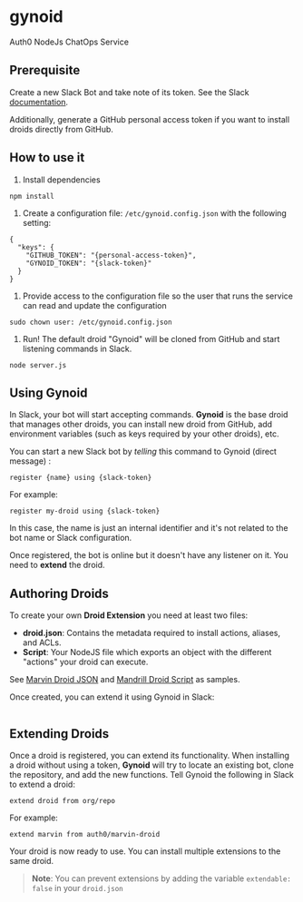 # gynoid

Auth0 NodeJs ChatOps Service

## Prerequisite

Create a new Slack Bot and take note of its token. See the Slack [documentation](https://api.slack.com/bot-users#how_do_i_create_custom_bot_users_for_my_team).

Additionally, generate a GitHub personal access token if you want to install droids directly from GitHub.

## How to use it

1. Install dependencies

  ```
  npm install
  ```

1. Create a configuration file: `/etc/gynoid.config.json` with the following setting:

  ```
  {
    "keys": {
      "GITHUB_TOKEN": "{personal-access-token}",
      "GYNOID_TOKEN": "{slack-token}"
    }
  }
  ```

1. Provide access to the configuration file so the user that runs the service can read and update the configuration

  ```
  sudo chown user: /etc/gynoid.config.json
  ```

1. Run! The default droid "Gynoid" will be cloned from GitHub and start listening commands in Slack.

  ```
  node server.js
  ```


## Using Gynoid

In Slack, your bot will start accepting commands. **Gynoid** is the base droid that manages other droids, you can install new droid from GitHub, add environment variables (such as keys required by your other droids), etc.

You can start a new Slack bot by _telling_ this command to Gynoid (direct message) :

```
register {name} using {slack-token}
```

For example:

```
register my-droid using {slack-token}
```

In this case, the name is just an internal identifier and it's not related to the bot name or Slack configuration.

Once registered, the bot is online but it doesn't have any listener on it. You need to **extend** the droid.

## Authoring Droids

To create your own **Droid Extension** you need at least two files:

- **droid.json**: Contains the metadata required to install actions, aliases, and ACLs.
- **Script**: Your NodeJS file which exports an object with the different "actions" your droid can execute.

See [Marvin Droid JSON](https://github.com/auth0/marvin-droid/blob/master/droid.json) and [Mandrill Droid Script](https://github.com/auth0/marvin-droid/blob/master/index.js) as samples.

Once created, you can extend it using Gynoid in Slack:

```

```

## Extending Droids

Once a droid is registered, you can extend its functionality. When installing a droid without using a token, **Gynoid** will try to locate an existing bot, clone the repository, and add the new functions. Tell Gynoid the following in Slack to extend a droid:

```
extend droid from org/repo
```

For example:

```
extend marvin from auth0/marvin-droid
```

Your droid is now ready to use. You can install multiple extensions to the same droid.

> **Note**: You can prevent extensions by adding the variable `extendable: false` in your `droid.json`
